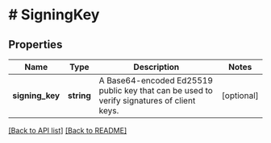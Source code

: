 # # SigningKey

## Properties

Name | Type | Description | Notes
------------ | ------------- | ------------- | -------------
**signing_key** | **string** | A Base64-encoded Ed25519 public key that can be used to verify signatures of client keys. | [optional] 


[[Back to API list]](../../README.md#endpoints) [[Back to README]](../../README.md)
